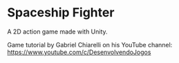 # Spaceship Fighter
 A 2D action game made with Unity.
 
 Game tutorial by Gabriel Chiarelli on his YouTube channel: https://www.youtube.com/c/DesenvolvendoJogos
